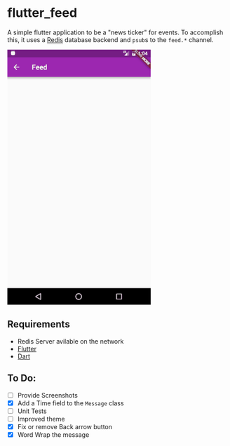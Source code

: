 # flutter_feed

A simple flutter application to be a "news ticker" for
events. To accomplish this, it uses a [Redis](https://redis.io/)
database backend and ```psub```s to the ```feed.*``` channel. 

![Its just a feed!](example.gif)

## Requirements
 * Redis Server avilable on the network
 * [Flutter](http://flutter.io)
 * [Dart](https://www.dartlang.org/)

## To Do:

- [ ] Provide Screenshots
- [x] Add a Time field to the ```Message``` class
- [ ] Unit Tests
- [ ] Improved theme
- [x] Fix or remove Back arrow button
- [x] Word Wrap the message